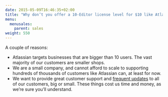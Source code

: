 ```yaml
---
date: 2015-05-09T16:46:35+02:00
title: "Why don’t you offer a 10-Editor license level for $10 like Atlassian does?"
menu:
  menusales:
    parent: sales
weight: 550
---
```


A couple of reasons:

*   Atlassian targets businesses that are bigger than 10 users. The vast majority of our customers are smaller shops.
*   We are a small company, and cannot afford to scale to supporting hundreds of thousands of customers like Atlassian can, at least for now.
*   We want to provide great customer support and [frequent updates](http://blogs.balsamiq.com/product/category/release-announcements/) to all of our customers, big or small. These things cost us time and money, as we’re sure you’ll understand.